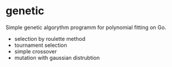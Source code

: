 # genetic

Simple genetic algorythm programm for polynomial fitting on Go.

+ selection by roulette method
+ tournament selection
+ simple crossover
+ mutation with gaussian distrubtion 

